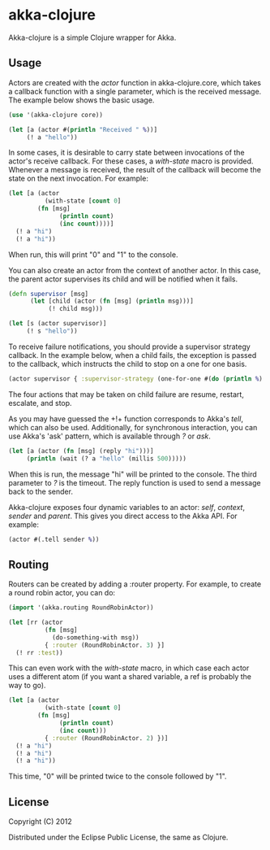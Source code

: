 
akka-clojure
============

Akka-clojure is a simple Clojure wrapper for Akka.

Usage
-----

Actors are created with the *actor* function in akka-clojure.core, which
takes a callback function with a single parameter, which is the
received message. The example below shows the basic usage.

```clojure
(use '(akka-clojure core))

(let [a (actor #(println "Received " %))]
     (! a "hello"))
```

In some cases, it is desirable to carry state between invocations of
the actor's receive callback.  For these cases, a *with-state* macro
is provided. Whenever a message is received, the result of the 
callback will become the state on the next invocation. For example:

```clojure
(let [a (actor
          (with-state [count 0]
	    (fn [msg]
              (println count)
     	      (inc count))))]
  (! a "hi")
  (! a "hi"))    
```

When run, this will print "0" and "1" to the console.

You can also create an actor from the context of another actor. In 
this case, the parent actor supervises its child and will be notified
when it fails. 

```clojure
(defn supervisor [msg]
      (let [child (actor (fn [msg] (println msg)))]
      	   (! child msg)))

(let [s (actor supervisor)]
     (! s "hello"))
```

To receive failure notifications, you should provide a supervisor strategy
callback. In the example below, when a child fails, the exception is passed
to the callback, which instructs the child to stop on a one for one basis. 

```clojure
(actor supervisor { :supervisor-strategy (one-for-one #(do (println %) stop)) })
```

The four actions that may be taken on child failure are resume, restart,
escalate, and stop.

As you may have guessed the +!+ function corresponds to Akka's *tell*,
which can also be used. Additionally, for synchronous interaction, you
can use Akka's 'ask' pattern, which is available through *?* or *ask*.

```clojure
(let [a (actor (fn [msg] (reply "hi")))]
     (println (wait (? a "hello" (millis 500)))))
```

When this is run, the message "hi" will be printed to the console.
The third parameter to *?* is the timeout. The reply function is used
to send a message back to the sender.

Akka-clojure exposes four dynamic variables to an actor: *self*, *context*,
*sender* and *parent*. This gives you direct access to the Akka API.
For example:

```clojure
(actor #(.tell sender %))
```

Routing
-------

Routers can be created by adding a :router property. For
example, to create a round robin actor, you can do:

```clojure
(import '(akka.routing RoundRobinActor))

(let [rr (actor
          (fn [msg] 
            (do-something-with msg))
          { :router (RoundRobinActor. 3) }]
  (! rr :test))
```

This can even work with the *with-state* macro, in which
case each actor uses a different atom (if you want a shared
variable, a ref is probably the way to go).

```clojure
(let [a (actor
          (with-state [count 0]
	    (fn [msg]
              (println count)
     	      (inc count)))
          { :router (RoundRobinActor. 2) })]
  (! a "hi")
  (! a "hi")
  (! a "hi"))
```

This time, "0" will be printed twice to the console followed
by "1". 


## License

Copyright (C) 2012

Distributed under the Eclipse Public License, the same as Clojure.
